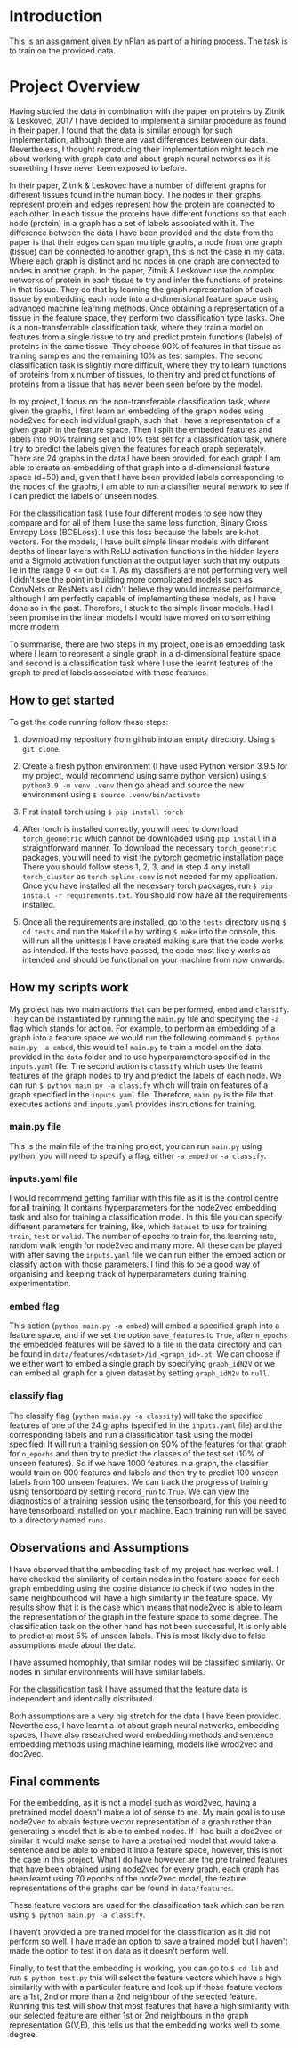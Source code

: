 # Introduction

This is an assignment given by nPlan as part of a hiring process. The
task is to train on the provided data.

# Project Overview

Having studied the data in combination with the paper on proteins
by Zitnik & Leskovec, 2017 I have decided to implement a similar
procedure as found in their paper. I found that the data is 
similar enough for such implementation, although there are vast
differences between our data. Nevertheless, I thought reproducing
their implementation might teach me about working with graph
data and about graph neural networks as it is something I have
never been exposed to before.

In their paper, Zitnik & Leskovec have a number of different graphs
for different tissues found in the human body. The nodes in their
graphs represent protein and edges represent how the protein are
connected to each other. In each tissue the proteins have different
functions so that each node (protein) in a graph has a set of labels
associated with it. The difference between the data I have been 
provided and the data from the paper is that their edges can
span multiple graphs, a node from one graph (tissue) can be 
connected to another graph, this is not the case in my data.
Where each graph is distinct and no nodes in one graph are connected
to nodes in another graph.
In the paper, Zitnik & Leskovec use the complex networks of protein
in each tissue to try and infer the functions of proteins in that
tissue. 
They do that by learning the graph representation of each tissue
by embedding each node into a d-dimensional feature space
using advanced machine learning methods. Once obtaining a representation
of a tissue in the feature space, they perform two classification
type tasks. One is a non-transferrable classification task, where
they train a model on features from a single tissue to try and 
predict protein functions (labels) of proteins in the same tissue.
They choose 90% of features in that tissue as training samples and 
the remaining 10% as test samples. The second classification task
is slightly more difficult, where they try to learn functions
of proteins from x number of tissues, to then try and predict 
functions of proteins from a tissue that has never been seen before
by the model.

In my project, I focus on the non-transferable classification task,
where given the graphs, I first learn an embedding of the graph
nodes using node2vec for each individual graph, such that I have
a representation of a given graph in the feature space. 
Then I split the embeded features and labels into 90% training set 
and 10% test set for a classification task, where I try to predict
the labels given the features for each graph seperately. There are
24 graphs in the data I have been provided, for each graph I am
able to create an embedding of that graph into a d-dimensional feature
space (d=50) and, given that I have been provided labels corresponding
to the nodes of the graphs, I am able to run a classifier neural network
to see if I can predict the labels of unseen nodes.

For the classification task I use four different models to see how they
compare and for all of them I use the same loss function,
Binary Cross Entropy Loss (BCELoss). I use this loss because the
labels are k-hot vectors. For the models, I have built simple
linear models with different depths of linear layers with
ReLU activation functions in the hidden layers and a Sigmoid
activation function at the output layer such that my outputs
lie in the range 0 <= out <= 1. As my classifiers are not
performing very well I didn't see the point in building more 
complicated models such as ConvNets or ResNets as I didn't 
believe they would increase performance, although I am perfectly
capable of implementing these models, as I have done so in the past.
Therefore, I stuck to the simple linear models. Had I seen promise
in the linear models I would have moved on to something more 
modern.

To summarise, there are two steps in my project, one is
an embedding task where I learn to represent a single graph in
a d-dimensional feature space and second is a classification task
where I use the learnt features of the graph to predict labels
associated with those features.


## How to get started

To get the code running follow these steps: 

1) download my repository from github into an empty directory.
Using `$ git clone`.

2) Create a fresh python environment (I have used Python version
3.9.5 for my project, would recommend using same python version) using 
`$ python3.9 -m venv .venv` then go ahead and source the new environment
using `$ source .venv/bin/activate`

3) First install torch using `$ pip install torch`

4) After torch is installed correctly, you will need to download
`torch_geometric` which cannot be downloaded using `pip
install` in a straightforward manner.
To download the necessary `torch_geometric` packages, you will
need to visit the
[pytorch geometric installation page](https://pytorch-geometric.readthedocs.io/en/latest/notes/installation.html)
There you should follow steps 1, 2, 3, and in step 4 only install
`torch_cluster` as `torch-spline-conv` is not needed for my application.
Once you have installed all the necessary torch packages, run
`$ pip install -r requirements.txt`. You should now have all
the requirements installed.

5) Once all the requirements are installed, go to the `tests` directory
using `$ cd tests` and run the `Makefile` by writing
`$ make` into the console, this will run all the
unittests I have created making sure that the code works as intended.
If the tests have passed, the code most likely works as intended and 
should be functional on your machine from now onwards.

## How my scripts work

My project has two main actions that can be performed, `embed` and
`classify`. They can be instantiated by running the `main.py` file
and specifying the `-a` flag which stands for action. For example,
to perform an embedding of a graph into a feature space 
we would run the following command `$ python main.py -a embed`, this
would tell `main.py` to train a model on the data provided in the 
`data` folder and to use hyperparameters specified in the `inputs.yaml` 
file. The second action is `classify` which uses the learnt features
of the graph nodes to try and predict the labels of each node.
We can run `$ python main.py -a classify` which will train on features
of a graph specified in the `inputs.yaml` file.
Therefore, `main.py` is the file that executes actions and 
`inputs.yaml` provides instructions for training.

### main.py file

This is the main file of the training project, you can run 
`main.py` using python, you will need to specify a flag, either
`-a embed` or `-a classify`.

### inputs.yaml file

I would recommend getting familiar with this file as it is the 
control centre for all training. It contains hyperparameters for
the node2vec embedding task and also for training a classification
model. In this file you can specify different parameters for training,
like, which `dataset` to use for training `train`, `test` or
`valid`. The number of epochs to train for, the learning rate,
random walk length for node2vec and many more. All these can be
played with after saving the `inputs.yaml` file we can run 
either the embed action or classify action with those parameters.
I find this to be a good way of organising and keeping track of
hyperparameters during training experimentation.

### embed flag

This action (`python main.py -a embed`) will embed a specified 
graph into a 
feature space, and if we set the option `save_features` to `True`,
after `n_epochs` the embedded features will be saved to a file
in the data directory and can be found in 
`data/features/<dataset>/id_<graph_id>.pt`. 
We can choose if we either want to embed a single graph by specifying
`graph_idN2V` or we can embed all graph for a given dataset
by setting `graph_idN2v` to `null`.

### classify flag

The classify flag (`python main.py -a classify`) will take the 
specified features of one of the 24 graphs
(specified in the `inputs.yaml` file) and
the corresponding labels and run a classification task using
the model specified. It will run a training session on 90% of
the features for that graph for `n_epochs` and then try to predict 
the classes of the test set (10% of unseen features). So if we
have 1000 features in a graph, the classifier would train on 900
features and labels and then try to predict 100 unseen labels from
100 unseen features.
We can track the progress of training using tensorboard by setting
`record_run` to `True`. We can view the diagnostics of a training
session using the tensorboard, for this you need to have tensorboard
installed on your machine. Each training run will be saved to a 
directory named `runs`. 

## Observations and Assumptions

I have observed that the embedding task of my project has
worked well. I have checked the similarity of certain nodes
in the feature space for each graph embedding using the cosine
distance to check if two nodes in the same neighbourhood will
have a high similarity in the feature space. My results show
that it is the case which means that node2vec is able to learn
the representation of the graph in the feature space to some
degree. 
The classification task on the other hand has not been successful,
It is only able to predict at most 5% of unseen labels. This
is most likely due to false assumptions made about the data.

I have assumed homophily, that similar nodes will be
classified similarly. Or nodes in similar environments will
have similar labels.

For the classification task I have assumed that the feature
data is independent and identically distributed.

Both assumptions are a very big stretch for the data I have 
been provided. Nevertheless, I have learnt a lot about
graph neural networks, embedding spaces, I have also
researched word embedding methods and sentence embedding methods
using machine learning, models like wrod2vec and doc2vec.

## Final comments

For the embedding, as it is not a model such as word2vec, having
a pretrained model doesn't make a lot of sense to me. My main goal
is to use node2vec to obtain feature vector representation of
a graph rather than
generating a model that is able to embed nodes. If I had 
built a doc2vec or 
similar it would make sense to have a pretrained model that would
take a sentence and be able to embed it into a feature space, 
however, this is not the case in this project. What I do have
however are the pre trained features that have been obtained
using node2vec for every graph, each graph has been learnt using
70 epochs of the node2vec model, the feature 
representations of the graphs can be found in 
`data/features`.

These feature vectors are used for the classification task which can
be ran using `$ python main.py -a classify`.

I haven't provided a pre trained model for the classification
as it did not perform so well. I have made an option to save
a trained model but I haven't made the option to test it on
data as it doesn't perform well. 

Finally, to test that the embedding is working, you can go to
`$ cd lib` and run `$ python test.py` this will select
the feature vectors which have a high similarity with with 
a particular feature and look up if those feature vectors are 
a 1st, 2nd or more than a 2nd neighbour of the selected feature.
Running this test will show that most features that have a 
high similarity with our selected feature are either 1st or 2nd
neighbours in the graph representation G(V,E), this tells us
that the embedding works well to some degree.
